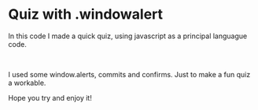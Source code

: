 <h1>Quiz with .windowalert</h1>

<div>
  <p>In this code I made a quick quiz, using javascript as a principal languague code. </p>
  <br>
    <p> I used some window.alerts, commits and confirms. Just to make a fun quiz a workable.</p> </div>
Hope you try and enjoy it!
